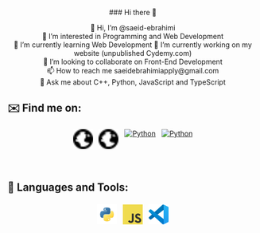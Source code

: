 <p align="center">
 ### Hi there 👋
</p>
<p align="center">
 👋 Hi, I’m @saeid-ebrahimi <br/>
👀 I’m interested in Programming and Web Development  <br/>
🌱 I’m currently learning Web Development
🔭 I’m currently working on my website (unpublished Cydemy.com)  <br/>
💞️ I’m looking to collaborate on Front-End Development  <br>
📫 How to reach me saeidebrahimiapply@gmail.com <br>
💬 Ask me about C++, Python, JavaScript and TypeScript <br>
</p>


## ✉️ Find me on:

<p align="center">
 <a href="https://saeidebrahimi.top" target="_blank" rel="noopener noreferrer"><img src="https://raw.githubusercontent.com/iconic/open-iconic/master/svg/globe.svg" alt="Python" height="40" style="vertical-align:top; margin:4px"></a>
 <a href="https://saeidebrahimi.xyz" target="_blank" rel="noopener noreferrer"><img src="https://raw.githubusercontent.com/iconic/open-iconic/master/svg/globe.svg" alt="Python" height="40" style="vertical-align:top; margin:4px"></a>
 <a href="www.linkedin.com/in/saeid-ebrahimi" target="_blank" rel="noopener noreferrer"> <img src="https://cdn.jsdelivr.net/npm/simple-icons@v3/icons/linkedin.svg" alt="Python" height="40" style="vertical-align:top; margin:4px"></a>
 <a href="mailto:saeidebrahimiapply@gmail.com"> <img src="https://cdn.jsdelivr.net/npm/simple-icons@v3/icons/gmail.svg" alt="Python" height="40" style="vertical-align:top; margin:4px"></a>
</p>

<br />

## 🧰 Languages and Tools:
<p align="center">
<img src="https://raw.githubusercontent.com/github/explore/80688e429a7d4ef2fca1e82350fe8e3517d3494d/topics/python/python.png" alt="Python" height="40" style="vertical-align:top; margin:4px">
<img src="https://raw.githubusercontent.com/github/explore/80688e429a7d4ef2fca1e82350fe8e3517d3494d/topics/javascript/javascript.png" alt="Javascript" height="40" style="vertical-align:top; margin:4px">
<img src="https://raw.githubusercontent.com/github/explore/80688e429a7d4ef2fca1e82350fe8e3517d3494d/topics/visual-studio-code/visual-studio-code.png" alt="VS Code" height="40" style="vertical-align:top; margin:4px">
</p>
